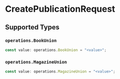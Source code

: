 # CreatePublicationRequest


## Supported Types

### `operations.BookUnion`

```typescript
const value: operations.BookUnion = "<value>";
```

### `operations.MagazineUnion`

```typescript
const value: operations.MagazineUnion = "<value>";
```

